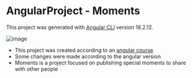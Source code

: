 # AngularProject - Moments

This project was generated with [Angular CLI](https://github.com/angular/angular-cli) version 18.2.12.

![image](https://github.com/user-attachments/assets/933f5dac-901f-46e0-8d7a-4b5554474fce)

- This project was created according to an [angular course](https://www.youtube.com/watch?v=vJt_K1bFUeA&list=PLnDvRpP8Bnex2GQEN0768_AxZg_RaIGmw)
- Some changes were made according to the angular version
- Moments is a project focused on publishing special moments to share with other people
